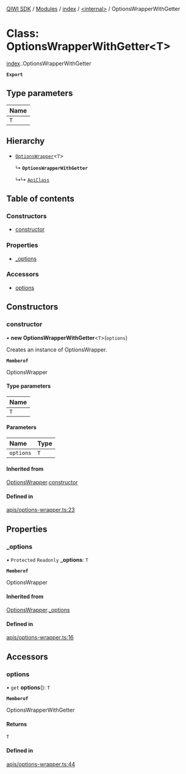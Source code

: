 [QIWI SDK](../README.md) / [Modules](../modules.md) / [index](../modules/index.md) / [<internal\>](../modules/index._internal_.md) / OptionsWrapperWithGetter

# Class: OptionsWrapperWithGetter<T\>

[index](../modules/index.md).[<internal>](../modules/index._internal_.md).OptionsWrapperWithGetter

**`Export`**

## Type parameters

| Name |
| :------ |
| `T` |

## Hierarchy

- [`OptionsWrapper`](index._internal_.OptionsWrapper.md)<`T`\>

  ↳ **`OptionsWrapperWithGetter`**

  ↳↳ [`ApiClass`](index._internal_.ApiClass.md)

## Table of contents

### Constructors

- [constructor](index._internal_.OptionsWrapperWithGetter.md#constructor)

### Properties

- [\_options](index._internal_.OptionsWrapperWithGetter.md#_options)

### Accessors

- [options](index._internal_.OptionsWrapperWithGetter.md#options)

## Constructors

### constructor

• **new OptionsWrapperWithGetter**<`T`\>(`options`)

Creates an instance of OptionsWrapper.

**`Memberof`**

OptionsWrapper

#### Type parameters

| Name |
| :------ |
| `T` |

#### Parameters

| Name | Type |
| :------ | :------ |
| `options` | `T` |

#### Inherited from

[OptionsWrapper](index._internal_.OptionsWrapper.md).[constructor](index._internal_.OptionsWrapper.md#constructor)

#### Defined in

[apis/options-wrapper.ts:23](https://github.com/AlexXanderGrib/node-qiwi-sdk/blob/b60f8c6/src/apis/options-wrapper.ts#L23)

## Properties

### \_options

• `Protected` `Readonly` **\_options**: `T`

**`Memberof`**

OptionsWrapper

#### Inherited from

[OptionsWrapper](index._internal_.OptionsWrapper.md).[_options](index._internal_.OptionsWrapper.md#_options)

#### Defined in

[apis/options-wrapper.ts:16](https://github.com/AlexXanderGrib/node-qiwi-sdk/blob/b60f8c6/src/apis/options-wrapper.ts#L16)

## Accessors

### options

• `get` **options**(): `T`

**`Memberof`**

OptionsWrapperWithGetter

#### Returns

`T`

#### Defined in

[apis/options-wrapper.ts:44](https://github.com/AlexXanderGrib/node-qiwi-sdk/blob/b60f8c6/src/apis/options-wrapper.ts#L44)
